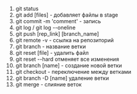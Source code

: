 1. git status
2. git add [files] - добавляет файлы в stage
3. git commit -m 'comment' - запись
4. git log / git log --oneline
5. git push [rep_link] [branch_name]
6. git remote -v - ссылка на репозиторий
7. git branch - название ветки
8. git reset [file] - удалить файл
9. git reset --hard   отменяет все изменения
10. git branch [name] - создание новой ветки
11. git checkout - переключение между ветками
12. git branch -D [name]  удаление ветки
13. git merge - слияние веток